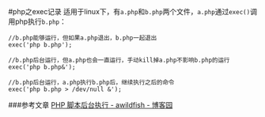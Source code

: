 #php之exec记录
适用于linux下，有`a.php`和`b.php`两个文件，`a.php`通过`exec()`调用php执行`b.php`：
```
//b.php能够运行，但如果a.php退出，b.php一起退出
exec('php b.php');

//b.php后台运行，但a.php也会一直运行，手动kill掉a.php不影响b.php的运行
exec('php b.php&');

//b.php后台运行，a.php执行b.php后，继续执行之后的命令
exec('php b.php > /dev/null &');
```

###参考文章
[PHP 脚本后台执行 - awildfish - 博客园](http://www.cnblogs.com/helww/archive/2013/06/14/3136737.html)